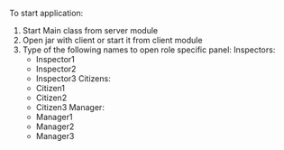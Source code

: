 To start application:
1. Start Main class from server module
2. Open jar with client or start it from client module
3. Type of the following names to open role specific panel:
   Inspectors:
   * Inspector1
   * Inspector2
   * Inspector3
   Citizens:
   * Citizen1
   * Citizen2
   * Citizen3
   Manager:
   * Manager1
   * Manager2
   * Manager3